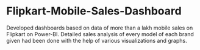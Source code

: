 # Flipkart-Mobile-Sales-Dashboard
Developed dashboards based on data of more than a lakh mobile sales on Flipkart on Power-BI. Detailed sales analysis of every model of each brand given had been done with the help of various visualizations and graphs.
